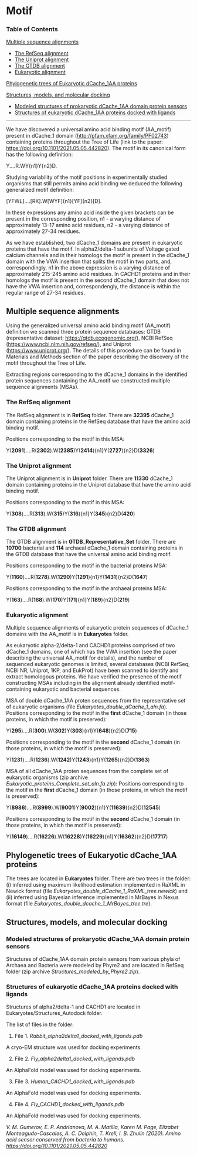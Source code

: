 # Motif

### Table of Contents

[Multiple sequence alignments](https://github.com/ToshkaDev/Motif#multiple-sequence-alignments)

* [The RefSeq alignment](https://github.com/ToshkaDev/Motif#the-refseq-alignment)
* [The Uniprot alignment](https://github.com/ToshkaDev/Motif#the-uniprot-alignment)
* [The GTDB alignment](https://github.com/ToshkaDev/Motif#the-gtdb-alignment)
* [Eukaryotic alignment](https://github.com/ToshkaDev/Motif#eukaryotic-alignment)

[Phylogenetic trees of Eukaryotic dCache_1AA proteins](https://github.com/ToshkaDev/Motif#phylogenetic-trees-of-eukaryotic-dcache_1aa-proteins)

[Structures, models, and molecular docking](https://github.com/ToshkaDev/Motif#structures-models-and-molecular-docking)

* [Modeled structures of prokaryotic dCache_1AA domain protein sensors ](https://github.com/ToshkaDev/Motif#modeled-structures-of-prokaryotic-dcache_1aa-domain-protein-sensors)
* [Structures of eukaryotic dCache_1AA proteins docked with ligands](https://github.com/ToshkaDev/Motif#structures-of-eukaryotic-dcache_1aa-proteins-docked-with-ligands)	

-----------
We have discovered a universal amino acid binding motif (AA_motif) present in dCache_1 domain (http://pfam.xfam.org/family/PF02743) containing proteins throughout the Tree of Life (link to the paper: https://doi.org/10.1101/2021.05.05.442820). 
The motif in its canonical form has the following definition: 

Y....R.WY{n1}Y{n2}D.

Studying variability of the motif positions in experimentally studied organisms that still permits amino acid binding we deduced the following generalized motif definition:

[YFWL]....[RK].W[WYF]{n1}[YF]{n2}[D].

In these expressions any amino acid inside the given brackets can be present in the corresponding position, n1 - a varying distance of approximately 13-17 amino acid residues, n2 - a varying distance of approximately 27-34 residues. 

As we have established, two dCache_1 domains are present in eukaryotic proteins that have the motif. In alpha2/delta-1 subunits of Voltage gated calcium channels and in their homologs the motif is present in the dCache_1 domain with the VWA insertion that splits the motif in two parts, and, correspondingly, n1 in the above expression is a varying distance of approximately 215-245 amino acid residues. In CACHD1 proteins and in their homologs the motif is present in the second dCache_1 domain that does not have the VWA insertion and, correspondengly, the distance is within the regular range of 27-34 residues.

## Multiple sequence alignments
Using the generalized universal amino acid binding motif (AA_motif) definition we scanned three protein sequence databases: GTDB (representative dataset; https://gtdb.ecogenomic.org/), NCBI RefSeq (https://www.ncbi.nlm.nih.gov/refseq/), and Uniprot (https://www.uniprot.org/). The details of this procedure can be found in Materials and Methods section of the paper describing the discovery of the motif throughout the Tree of Life.

Extracting regions corresponding to the dCache_1 domains in the identified protein sequences containing the AA_motif we constructed multiple sequence alignments (MSAs).

### The RefSeq alignment
The RefSeq alignment is in **RefSeq** folder. There are **32395** dCache_1 domain containing proteins in the RefSeq database that have the amino acid binding motif.

Positions corresponding to the motif in this MSA:

Y(**2091**)....R(**2302**).W(**2385**)Y(**2414**){n1}Y(**2727**){n2}D(**3326**)

### The Uniprot alignment
The Uniprot alignment is in **Uniprot** folder. There are **11330** dCache_1 domain containing proteins in the Uniprot database that have the amino acid binding motif.

Positions corresponding to the motif in this MSA:

Y(**308**)....R(**313**).W(**315**)Y(**316**){n1}Y(**345**){n2}D(**420**)

### The GTDB alignment
The GTDB alignment is in **GTDB_Representative_Set** folder. There are **10700** bacterial and **114** archaeal dCache_1 domain containing proteins in the GTDB database that have the universal amino acid binding motif.

Positions corresponding to the motif in the bacterial proteins MSA:
 
Y(**1160**)....R(**1278**).W(**1290**)Y(**1291**){n1}Y(**1431**){n2}D(**1647**)

Positions corresponding to the motif in the archaeal proteins MSA:

Y(**163**)....R(**168**).W(**170**)Y(**171**){n1}Y(**189**){n2}D(**219**)

### Eukaryotic alignment

Multiple sequence alignments of eukaryotic protein sequences of dCache_1 domains with the AA_motif is in **Eukaryotes** folder.

As eukaryotic alpha-2/delta-1 and CACHD1 proteins comprised of two dCache_1 domains, one of which has the VWA insertion (see the paper describing the universal AA_motif for details), and the number of sequenced eukaryotic genomes is limited, several databases (NCBI RefSeq, NCBI NR, Uniprot, 1KP, and EukProt) have been scanned to identify and extract homologous proteins. We have verified the presence of the motif constructing MSAs including in the alignment already identified motif-containing eukaryotic and bacterial sequences.

MSA of double dCache_1AA proten sequences from the representative set of eukaryotic organisms (file *Eukaryotes_double_dCache_1_aln.fa*).
Positions corresponding to the motif in the **first** dCache_1 domain (in those proteins, in which the motif is preserved):

Y(**295**)....R(**300**).W(**302**)Y(**303**){n1}Y(**648**){n2}D(**715**)

Positions corresponding to the motif in the **second** dCache_1 domain (in those proteins, in which the motif is preserved):

Y(**1231**)....R(**1236**).W(**1242**)Y(**1243**){n1}Y(**1265**){n2}D(**1363**)

MSA of all dCache_1AA proten sequences from the complete set of eukaryotic organisms (zip archive *Eukaryotic_proteins_Complete_set_aln.fa.zip*):
Positions corresponding to the motif in the **first** dCache_1 domain (in those proteins, in which the motif is preserved):

Y(**8986**)....R(**8999**).W(**9001**)Y(**9002**){n1}Y(**11639**){n2}D(**12545**)

Positions corresponding to the motif in the **second** dCache_1 domain (in those proteins, in which the motif is preserved):

Y(**16149**)....R(**16226**).W(**16228**)Y(**16229**){n1}Y(**16362**){n2}D(**17717**)


## Phylogenetic trees of Eukaryotic dCache_1AA proteins 

The trees are located in **Eukaryotes** folder. There are two trees in the folder: (i) inferred using maximum likelihood estimation implemented in RaXML in Newick format (file *Eukaryotes_double_dCache_1_RaXML_tree.newick*) and (ii) inferred using Bayesian inference implemented in MrBayes in Nexus format (file *Eukaryotes_double_dcache_1_MrBayes_tree.tre*).

## Structures, models, and molecular docking

### Modeled structures of prokaryotic dCache_1AA domain protein sensors 

Structures of dCache_1AA domain protein sensors from various phyla of Archaea and Bacteria were modeled by Phyre2 and are located in RefSeq folder (zip archive *Structures_modeled_by_Phyre2.zip*).

### Structures of eukaryotic dCache_1AA proteins docked with ligands

Structures of alpha2/delta-1 and CACHD1 are located in Eukaryotes/Structures_Autodock folder. 

The list of files in the folder:

1. File 1. *Rabbit_alpha2delta1_docked_with_ligands.pdb*

A cryo-EM structure was used for docking experiments.
 
2. File 2. *Fly_alpha2delta1_docked_with_ligands.pdb*

An AlphaFold model was used for docking experiments.

3. File 3. *Human_CACHD1_docked_with_ligands.pdb*

An AlphaFold model was used for docking experiments.

4. File 4. *Fly_CACHD1_docked_with_ligands.pdb*

An AlphaFold model was used for docking experiments.

*V. M. Gumerov, E. P. Andrianova, M. A. Matilla, Karen M. Page, Elizabet Monteagudo-Cascales, A. C. Dolphin, T. Krell, I. B. Zhulin (2020). Amino acid sensor conserved from bacteria to humans. https://doi.org/10.1101/2021.05.05.442820*























